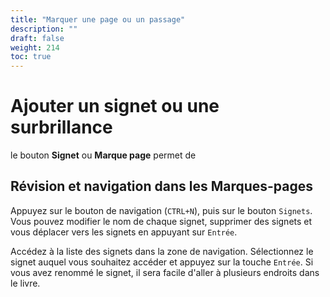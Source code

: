 ```yaml
---
title: "Marquer une page ou un passage"
description: ""
draft: false
weight: 214
toc: true
---
```


# Ajouter un signet ou une surbrillance

le bouton **Signet** ou **Marque page** permet de 

## Révision et navigation dans les Marques-pages 

Appuyez sur le bouton de navigation (`CTRL+N`), puis sur le bouton `Signets`. Vous pouvez modifier le nom de chaque signet, supprimer des signets et vous déplacer vers les signets en appuyant sur `Entrée`.

Accédez à la liste des signets dans la zone de navigation. Sélectionnez le signet auquel vous souhaitez accéder et appuyez sur la touche `Entrée`. Si vous avez renommé le signet, il sera facile d'aller à plusieurs endroits dans le livre.


